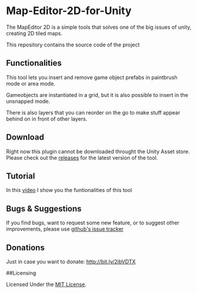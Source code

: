 # Map-Editor-2D-for-Unity

The MapEditor 2D is a simple tools that solves one of the big issues of unity, creating 2D tiled maps.


This repository contains the source code of the project

## Functionalities

This tool lets you insert and remove game object prefabs in paintbrush mode or area mode.

Gameobjects are instantiated in a grid, but it is also possible to insert in the unsnapped mode.

There is also layers that you can reorder on the go to make stuff appear behind on in front of other layers.

## Download

Right now this plugin cannot be downloaded throught the Unity Asset store.
Please check out the [releases](https://github.com/BazingoW/Map-Editor-2D-for-Unity/releases) for the latest version of the tool.

## Tutorial

In this [video](https://youtu.be/Rs8ogl2ntPw) I show you the funtionalities of this tool

## Bugs & Suggestions

If you find bugs, want to request some new feature, or to suggest other improvements, please use  [github's issue tracker 
](https://github.com/BazingoW/Map-Editor-2D-for-Unity/issues)


## Donations

Just in case you want to donate: http://bit.ly/2ibVDTX



##Licensing

Licensed Under the [MIT License](LICENSE).

